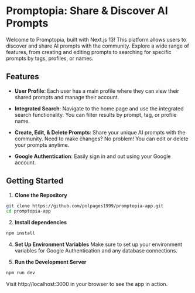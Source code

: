 # Promptopia: Share & Discover AI Prompts

Welcome to Promptopia, built with Next.js 13! This platform allows users to discover and share AI prompts with the community. Explore a wide range of features, from creating and editing prompts to searching for specific prompts by tags, profiles, or names.

## Features

- **User Profile**: Each user has a main profile where they can view their shared prompts and manage their account.
  
- **Integrated Search**: Navigate to the home page and use the integrated search functionality. You can filter results by prompt, tag, or profile name.

- **Create, Edit, & Delete Prompts**: Share your unique AI prompts with the community. Need to make changes? No problem! You can edit or delete your prompts anytime.

- **Google Authentication**: Easily sign in and out using your Google account.

## Getting Started

1. **Clone the Repository**
```bash
git clone https://github.com/polpages1999/promptopia-app.git
cd promptopia-app
```

2. **Install dependencies**
```bash
npm install
```

4. **Set Up Environment Variables**
Make sure to set up your environment variables for Google Authentication and any database connections.

5. **Run the Development Server**
```bash
npm run dev
```
Visit http://localhost:3000 in your browser to see the app in action.
